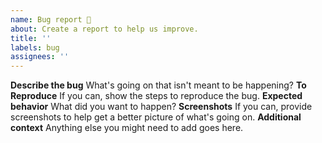 ```yaml
---
name: Bug report 🐞
about: Create a report to help us improve.
title: ''
labels: bug
assignees: ''
---
```

**Describe the bug**
What's going on that isn't meant to be happening?
**To Reproduce**
If you can, show the steps to reproduce the bug.
**Expected behavior**
What did you want to happen?
**Screenshots**
If you can, provide screenshots to help get a better picture of what's going on.
**Additional context**
Anything else you might need to add goes here.
